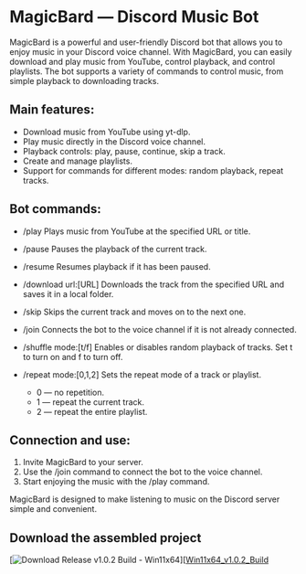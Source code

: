 # MagicBard — Discord Music Bot
MagicBard is a powerful and user-friendly Discord bot that allows you to enjoy music in your Discord voice channel. With MagicBard, you can easily download and play music from YouTube, control playback, and control playlists. The bot supports a variety of commands to control music, from simple playback to downloading tracks.

## Main features:
- Download music from YouTube using yt-dlp.
- Play music directly in the Discord voice channel.
- Playback controls: play, pause, continue, skip a track.
- Create and manage playlists.
- Support for commands for different modes: random playback, repeat tracks.
## Bot commands:
- /play
  Plays music from YouTube at the specified URL or title.

- /pause
  Pauses the playback of the current track.

- /resume
  Resumes playback if it has been paused.

- /download url:[URL]
  Downloads the track from the specified URL and saves it in a local folder.

- /skip
  Skips the current track and moves on to the next one.

- /join
  Connects the bot to the voice channel if it is not already connected.

- /shuffle mode:[t/f]
  Enables or disables random playback of tracks. Set t to turn on and f to turn off.

- /repeat mode:[0,1,2]
  Sets the repeat mode of a track or playlist.

  - 0 — no repetition.
  - 1 — repeat the current track.
  - 2 — repeat the entire playlist.
## Connection and use:
1. Invite MagicBard to your server.
2. Use the /join command to connect the bot to the voice channel.
3. Start enjoying the music with the /play command.

MagicBard is designed to make listening to music on the Discord server simple and convenient.

## Download the assembled project
[![Download Release v1.0.2 Build - Win11x64](https://avatars.mds.yandex.net/i?id=ffa58edbe4f297502aeb8b5e00d56cff31351da9-3471343-images-thumbs&n=13)][[Win11x64_v1.0.2_Build](https://github.com/F000NKKK/MagicBard---Discord-Music-Bot/releases/download/v1.0.2/MagicBard_Win11x64_build.zip)
